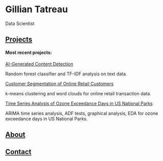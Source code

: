 # Gillian Tatreau

Data Scientist


## [Projects](projects.md)

#### Most recent projects: 
[AI-Generated Content Detection](https://github.com/gilliantatreau/AI-Generated-Content-Detection)

Random forest classifier and TF-IDF analysis on text data. 

[Customer Segmentation of Online Retail Customers](https://github.com/gilliantatreau/Customer-Segmentation-of-Online-Retail-Customers-in-Python)

k-means clustering and word clouds for online retail transaction data. 

[Time Series Analysis of Ozone Exceedance Days in US National Parks](https://github.com/gilliantatreau/Time-Series-Analysis-of-Ozone-Exceedance-Days-in-US-National-Parks)

ARIMA time series analysis, ADF tests, graphical analysis, EDA for ozone exceedance days in US National Parks. 

## [About](about.md)

## [Contact](contact.md)


